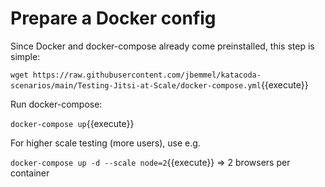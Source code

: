 # Prepare a Docker config

Since Docker and docker-compose already come preinstalled, this step is simple:

`wget https://raw.githubusercontent.com/jbemmel/katacoda-scenarios/main/Testing-Jitsi-at-Scale/docker-compose.yml`{{execute}}

Run docker-compose:

`docker-compose up`{{execute}}

For higher scale testing (more users), use e.g.

`docker-compose up -d --scale node=2`{{execute}} => 2 browsers per container
